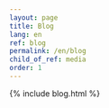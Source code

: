 ```yaml
---
layout: page
title: Blog
lang: en
ref: blog
permalink: /en/blog
child_of_ref: media
order: 1
---
```


{% include blog.html %}
